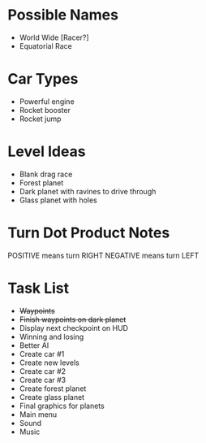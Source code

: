 Possible Names
==============
* World Wide [Racer?]
* Equatorial Race

Car Types
=========
* Powerful engine
* Rocket booster
* Rocket jump

Level Ideas
===========
* Blank drag race
* Forest planet
* Dark planet with ravines to drive through
* Glass planet with holes

Turn Dot Product Notes
======================
POSITIVE means turn RIGHT
NEGATIVE means turn LEFT

Task List
=========
* ~~Waypoints~~
* ~~Finish waypoints on dark planet~~
* Display next checkpoint on HUD
* Winning and losing
* Better AI
* Create car #1
* Create new levels
* Create car #2
* Create car #3
* Create forest planet
* Create glass planet
* Final graphics for planets
* Main menu
* Sound
* Music

